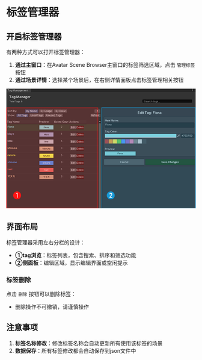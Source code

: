 # 标签管理器

## 开启标签管理器

有两种方式可以打开标签管理器：

1. **通过主窗口**：在Avatar Scene Browser主窗口的标签筛选区域，点击 `管理标签` 按钮
2. **通过场景详情**：选择某个场景后，在右侧详情面板点击标签管理相关按钮

![标签管理界面](img/tagManage.png)

## 界面布局

标签管理器采用左右分栏的设计：

- **①tag浏览**：标签列表，包含搜索、排序和筛选功能
- **②侧面板**：编辑区域，显示编辑界面或空闲提示

### 标签删除

点击 `删除` 按钮可以删除标签：

- 删除操作不可撤销，请谨慎操作

## 注意事项

1. **标签名称修改**：修改标签名称会自动更新所有使用该标签的场景
2. **数据保存**：所有标签修改都会自动保存到json文件中
